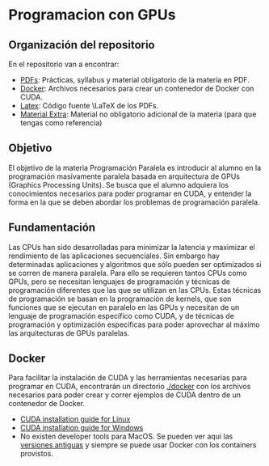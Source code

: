 Programacion con GPUs
=======================================================================================================================

Organización del repositorio
-----------------------------------------------------------------------------------------------------------------------
En el repositorio van a encontrar:

- [PDFs](./pdf): Prácticas, syllabus y material obligatorio de la materia en PDF.
- [Docker](./docker): Archivos necesarios para crear un contenedor de Docker con CUDA.
- [Latex](./latex): Código fuente \LaTeX de los PDFs.
- [Material Extra](./material_extra): Material no obligatorio adicional de la materia (para que tengas como referencia)


Objetivo
-----------------------------------------------------------------------------------------------------------------------
El objetivo de la materia Programación Paralela es introducir al alumno en la programación masívamente paralela basada
en arquitectura de GPUs (Graphics Processing Units). Se busca que el alumno adquiera los conocimientos necesarios para
poder programar en CUDA, y entender la forma en la que se deben abordar los problemas de programación paralela.


Fundamentación
-----------------------------------------------------------------------------------------------------------------------
Las CPUs han sido desarrolladas para minimizar la latencia y maximizar el rendimiento de las aplicaciones secuenciales.
Sin embargo hay determinadas aplicaciones y algoritmos que sólo pueden ser optimizados si se corren de manera paralela.
Para ello se requieren tantos CPUs como GPUs, pero se necesitan lenguajes de programación y técnicas de programación
diferentes que las que se utilizan en las CPUs.
Estas técnicas de programación se basan en la programación de kernels, que son funciones que se ejecutan en paralelo en
las GPUs y necesitan de un lenguaje de programación específico como CUDA, y de técnicas de programación y optimización
específicas para poder aprovechar al máximo las arquitecturas de GPUs paralelas.


Docker
-----------------------------------------------------------------------------------------------------------------------
Para facilitar la instalación de CUDA y las herramientas necesarias para programar en CUDA, encontrarán un directorio
[./docker](./docker) con los archivos necesarios para poder crear y correr ejemplos de CUDA dentro de un contenedor de
Docker.

- [CUDA installation guide for Linux](https://docs.nvidia.com/cuda/cuda-installation-guide-linux/)
- [CUDA installation guide for Windows](https://docs.nvidia.com/cuda/cuda-installation-guide-microsoft-windows/)
- No existen developer tools para MacOS. Se pueden ver aqui las [versiones
  antiguas](https://developer.nvidia.com/nvidia-cuda-toolkit-developer-tools-mac-hosts) y siempre se puede usar Docker
  con los containers provistos.
